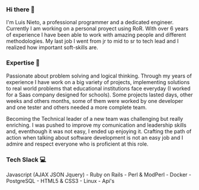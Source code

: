 ### Hi there 👋

I'm Luis Nieto, a professional programmer and a dedicated engineer. Currently I am working on a personal proyect using RoR.
With over 6 years of experience I have been able to work with amazing people and different methodologies.
My last job I went from jr to mid to sr to tech lead and I realized how important soft-skills are.

### Expertise 🧠

Passionate about problem solving and logical thinking. Through my years of experience I have work on a big variety of projects, implementing solutions to real world problems that educational institutions face everyday (I worked for a Saas company designed for schools). Some projects lasted days, other weeks and others months, some of them were worked by one developer and one tester and others needed a more complete team.

Becoming the Technical leader of a new team was challenging but really enriching. I was pushed to improve my comunication and leadership skills and, eventhough it was not easy, I ended up enjoying it. Crafting the path of action when talking about software development is not an easy job and I admire and respect everyone who is proficient at this role.

### Tech Slack 💻

Javascript (AJAX JSON Jquery) - Ruby on Rails - Perl & ModPerl - Docker - PostgreSQL - HTML5 & CSS3 - Linux - Api's

<!--
**arturonieto/arturonieto** is a ✨ _special_ ✨ repository because its `README.md` (this file) appears on your GitHub profile.

Here are some ideas to get you started:

- 🔭 I’m currently working on ...
- 🌱 I’m currently learning ...
- 👯 I’m looking to collaborate on ...
- 🤔 I’m looking for help with ...
- 💬 Ask me about ...
- 📫 How to reach me: ...
- 😄 Pronouns: ...
- ⚡ Fun fact: ...
-->
